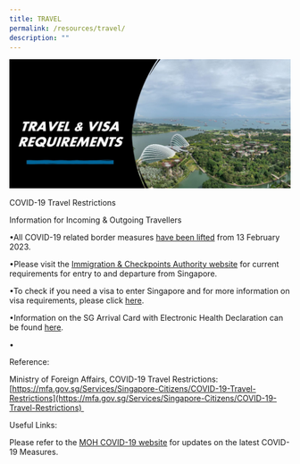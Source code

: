 ```yaml
---
title: TRAVEL
permalink: /resources/travel/
description: ""
---
```

![](/images/ermcs-website-travel-visa.JPG)

   

COVID-19 Travel Restrictions

Information for Incoming & Outgoing Travellers

•All COVID-19 related border measures [have been lifted](https://www.gov.sg/article/stepping-down-of-the-vaccinated-travel-framework) from 13 February 2023.

•Please visit the [Immigration & Checkpoints Authority website](https://www.ica.gov.sg/enter-transit-depart/) for current requirements for entry to and departure from Singapore. 

•To check if you need a visa to enter Singapore and for more information on visa requirements, please click [here](https://www.ica.gov.sg/enter-transit-depart/entering-singapore/visa_requirements).

•Information on the SG Arrival Card with Electronic Health Declaration can be found [here](https://www.ica.gov.sg/enter-depart/entry_requirements/sg-arrival-card). 

•

Reference:

Ministry of Foreign Affairs, COVID-19 Travel Restrictions: [https://mfa.gov.sg/Services/Singapore-Citizens/COVID-19-Travel-Restrictions](https://mfa.gov.sg/Services/Singapore-Citizens/COVID-19-Travel-Restrictions)   

Useful Links:

Please refer to the [MOH COVID-19 website](https://www.moh.gov.sg/covid-19) for updates on the latest COVID-19 Measures.